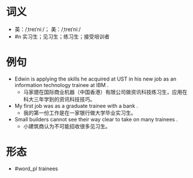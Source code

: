 # 词义
- 英：/ˌtreɪˈniː/； 美：/ˌtreɪˈniː/
- #n 实习生；见习生；练习生；接受培训者
# 例句
- Edwin is applying the skills he acquired at UST in his new job as an information technology trainee at IBM .
	- 马家骢在国际商业机器（中国香港）有限公司做资讯科技练习生，应用在科大三年学到的资讯科技技巧。
- My first job was as a graduate trainee with a bank .
	- 我的第一份工作是在一家银行做大学毕业实习生。
- Small builders cannot see their way clear to take on many trainees .
	- 小建筑商认为不可能招收很多见习生。
# 形态
- #word_pl trainees
